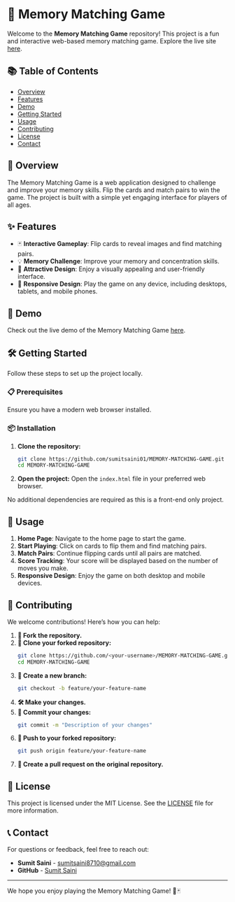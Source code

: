 # 🧠 Memory Matching Game

Welcome to the **Memory Matching Game** repository! This project is a fun and interactive web-based memory matching game. Explore the live site [here](https://sumitsaini01.github.io/MEMORY-MATCHING-GAME/).

## 📚 Table of Contents

- [Overview](#overview)
- [Features](#features)
- [Demo](#demo)
- [Getting Started](#getting-started)
- [Usage](#usage)
- [Contributing](#contributing)
- [License](#license)
- [Contact](#contact)

## 🌟 Overview

The Memory Matching Game is a web application designed to challenge and improve your memory skills. Flip the cards and match pairs to win the game. The project is built with a simple yet engaging interface for players of all ages.

## ✨ Features

- 🃏 **Interactive Gameplay**: Flip cards to reveal images and find matching pairs.
- 💡 **Memory Challenge**: Improve your memory and concentration skills.
- 🎨 **Attractive Design**: Enjoy a visually appealing and user-friendly interface.
- 📱 **Responsive Design**: Play the game on any device, including desktops, tablets, and mobile phones.

## 🎥 Demo

Check out the live demo of the Memory Matching Game [here](https://sumitsaini01.github.io/MEMORY-MATCHING-GAME/).

## 🛠️ Getting Started

Follow these steps to set up the project locally.

### 📋 Prerequisites

Ensure you have a modern web browser installed.

### 📦 Installation

1. **Clone the repository:**
   ```bash
   git clone https://github.com/sumitsaini01/MEMORY-MATCHING-GAME.git
   cd MEMORY-MATCHING-GAME
   ```

2. **Open the project:**
   Open the `index.html` file in your preferred web browser.

No additional dependencies are required as this is a front-end only project.

## 📖 Usage

1. **Home Page**: Navigate to the home page to start the game.
2. **Start Playing**: Click on cards to flip them and find matching pairs.
3. **Match Pairs**: Continue flipping cards until all pairs are matched.
4. **Score Tracking**: Your score will be displayed based on the number of moves you make.
5. **Responsive Design**: Enjoy the game on both desktop and mobile devices.

## 🤝 Contributing

We welcome contributions! Here’s how you can help:

1. **🍴 Fork the repository.**
2. **🔄 Clone your forked repository:**
   ```bash
   git clone https://github.com/<your-username>/MEMORY-MATCHING-GAME.git
   cd MEMORY-MATCHING-GAME
   ```
3. **🌿 Create a new branch:**
   ```bash
   git checkout -b feature/your-feature-name
   ```
4. **🛠️ Make your changes.**
5. **💾 Commit your changes:**
   ```bash
   git commit -m "Description of your changes"
   ```
6. **🚀 Push to your forked repository:**
   ```bash
   git push origin feature/your-feature-name
   ```
7. **🔀 Create a pull request on the original repository.**

## 📄 License

This project is licensed under the MIT License. See the [LICENSE](LICENSE) file for more information.

## 📞 Contact

For questions or feedback, feel free to reach out:

- **Sumit Saini** - [sumitsaini8710@gmail.com](mailto:sumitsaini8710@gmail.com)
- **GitHub** - [Sumit Saini](https://github.com/sumitsaini01)

---

We hope you enjoy playing the Memory Matching Game! 🧠🃏
